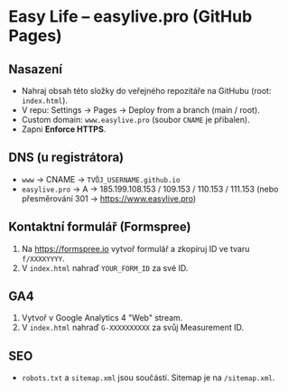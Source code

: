 
# Easy Life – easylive.pro (GitHub Pages)

## Nasazení
- Nahraj obsah této složky do veřejného repozitáře na GitHubu (root: `index.html`).
- V repu: Settings → Pages → Deploy from a branch (main / root).
- Custom domain: `www.easylive.pro` (soubor `CNAME` je přibalen).
- Zapni **Enforce HTTPS**.

## DNS (u registrátora)
- `www` → CNAME → `TVŮJ_USERNAME.github.io`
- `easylive.pro` → A → 185.199.108.153 / 109.153 / 110.153 / 111.153 (nebo přesměrování 301 → https://www.easylive.pro)

## Kontaktní formulář (Formspree)
1) Na https://formspree.io vytvoř formulář a zkopíruj ID ve tvaru `f/XXXXYYYY`.
2) V `index.html` nahraď `YOUR_FORM_ID` za své ID.

## GA4
1) Vytvoř v Google Analytics 4 "Web" stream.
2) V `index.html` nahraď `G-XXXXXXXXXX` za svůj Measurement ID.

## SEO
- `robots.txt` a `sitemap.xml` jsou součástí. Sitemap je na `/sitemap.xml`.
